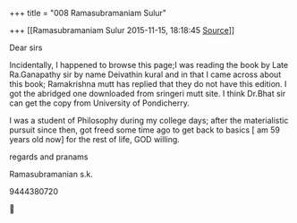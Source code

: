 +++
title = "008 Ramasubramaniam Sulur"

+++
[[Ramasubramaniam Sulur	2015-11-15, 18:18:45 [Source](https://groups.google.com/g/samskrita/c/ziRpidmdtEc)]]



Dear sirs

  

Incidentally, I happened to browse this page;I was reading the book by Late Ra.Ganapathy sir by name Deivathin kural and in that I came across about this book; Ramakrishna mutt has replied that they do not have this edition. I got the abridged one downloaded from sringeri mutt site. I think Dr.Bhat sir can get the copy from University of Pondicherry.

  

I was a student of Philosophy during my college days; after the materialistic pursuit since then, got freed some time ago to get back to basics \[ am 59 years old now\] for the rest of life, GOD willing.

regards and pranams

Ramasubramanian s.k.

9444380720



